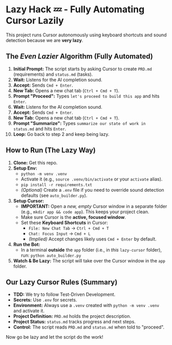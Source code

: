 # Lazy Hack 💤 - Fully Automating Cursor Lazily

This project runs Cursor autonomously using keyboard shortcuts and sound detection because we are **very lazy**.

## The *Even Lazier* Algorithm (Fully Automated)

1.  **Initial Prompt:** The script starts by asking Cursor to create `PRD.md` (requirements) and `status.md` (tasks).
2.  **Wait:** Listens for the AI completion sound.
3.  **Accept:** Sends `Cmd + Enter`.
4.  **New Tab:** Opens a new chat tab (`Ctrl + Cmd + T`).
5.  **Prompt "Proceed":** Types `let's proceed to build this app` and hits `Enter`.
6.  **Wait:** Listens for the AI completion sound.
7.  **Accept:** Sends `Cmd + Enter`.
8.  **New Tab:** Opens a new chat tab (`Ctrl + Cmd + T`).
9.  **Prompt "Summarize":** Types `summarize our state of work in status.md` and hits `Enter`.
10. **Loop:** Go back to step 2 and keep being lazy.

## How to Run (The Lazy Way)

1.  **Clone:** Get this repo.
2.  **Setup Env:**
    *   `python -m venv .venv`
    *   Activate it (e.g., `source .venv/bin/activate` or your `activate` alias).
    *   `pip install -r requirements.txt`
    *   *(Optional)* Create a `.env` file if you need to override sound detection defaults (see `auto_builder.py`).
3.  **Setup Cursor:**
    *   **IMPORTANT:** Open a *new, empty* Cursor window in a separate folder (e.g., `mkdir app && code app`). This keeps your project clean.
    *   Make sure Cursor is the **active, focused window**.
    *   Set these **Keyboard Shortcuts** in Cursor:
        *   `File: New Chat Tab` -> `Ctrl + Cmd + T`
        *   `Chat: Focus Input` -> `Cmd + L`
        *   *(Implied)* Accept changes likely uses `Cmd + Enter` by default.
4.  **Run the Bot:**
    *   In a terminal **outside** the `app` folder (i.e., in *this* `lazy-cursor` folder), run:
        `python auto_builder.py`
5.  **Watch & Be Lazy:** The script will take over the Cursor window in the `app` folder.

## Our Lazy Cursor Rules (Summary)

*   **TDD:** We try to follow Test-Driven Development.
*   **Secrets:** Use `.env` for secrets.
*   **Environment:** Always use a `.venv` created with `python -m venv .venv` and activate it.
*   **Project Definition:** `PRD.md` holds the project description.
*   **Project Status:** `status.md` tracks progress and next steps.
*   **Control:** The script reads `PRD.md` and `status.md` when told to "proceed".

Now go be lazy and let the script do the work! 